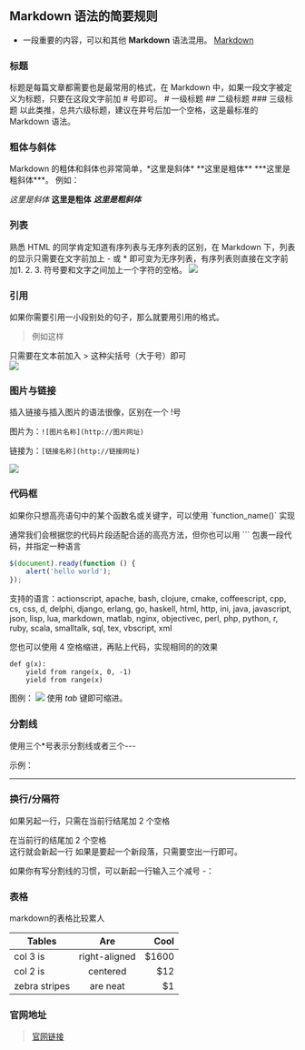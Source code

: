 ## Markdown 语法的简要规则

* 一段重要的内容，可以和其他 **Markdown** 语法混用。   [Markdown](/demo':target=_blank')

### 标题

标题是每篇文章都需要也是最常用的格式，在 Markdown 中，如果一段文字被定义为标题，只要在这段文字前加 # 号即可。
    # 一级标题
    ## 二级标题
    ### 三级标题
以此类推，总共六级标题，建议在井号后加一个空格，这是最标准的 Markdown 语法。

### 粗体与斜体
Markdown 的粗体和斜体也非常简单，\*这里是斜体\* \*\*这里是粗体\*\*   \*\*\*这里是粗斜体\*\*\*。
例如：

*这里是斜体* 
**这里是粗体**
***这里是粗斜体***

### 列表
熟悉 HTML 的同学肯定知道有序列表与无序列表的区别，在 Markdown 下，列表的显示只需要在文字前加上 - 或 * 即可变为无序列表，有序列表则直接在文字前加1. 2. 3. 符号要和文字之间加上一个字符的空格。
![](http://ww4.sinaimg.cn/large/6aee7dbbgw1effew5aftij20d80bz3yw.jpg)

### 引用
如果你需要引用一小段别处的句子，那么就要用引用的格式。
>例如这样

只需要在文本前加入 > 这种尖括号（大于号）即可       
![](http://ww3.sinaimg.cn/large/6aee7dbbgw1effezhonxlj20e009c3yu.jpg)

### 图片与链接
插入链接与插入图片的语法很像，区别在一个 !号

图片为：`![图片名称](http://图片网址)`

链接为：`[链接名称](http://链接网址)`

![](http://ww2.sinaimg.cn/large/6aee7dbbgw1efffa67voyj20ix0ctq3n.jpg)




### 代码框
如果你只想高亮语句中的某个函数名或关键字，可以使用 \`function_name()\` 实现

通常我们会根据您的代码片段适配合适的高亮方法，但你也可以用 ``` 包裹一段代码，并指定一种语言

```javascript
$(document).ready(function () {
    alert('hello world');
});
```
支持的语言：actionscript, apache, bash, clojure, cmake, coffeescript, cpp, cs, css, d, delphi, django, erlang, go, haskell, html, http, ini, java, javascript, json, lisp, lua, markdown, matlab, nginx, objectivec, perl, php, python, r, ruby, scala, smalltalk, sql, tex, vbscript, xml

您也可以使用 4 空格缩进，再贴上代码，实现相同的的效果

    def g(x):
        yield from range(x, 0, -1)
        yield from range(x)

图例：
![](http://ww3.sinaimg.cn/large/6aee7dbbgw1effg1lsa97j20lt0a8dgs.jpg)
使用 *tab* 键即可缩进。


### 分割线
使用三个*号表示分割线或者三个---

示例： 
*** 

### 换行/分隔符
如果另起一行，只需在当前行结尾加 2 个空格

在当前行的结尾加 2 个空格  
这行就会新起一行
如果是要起一个新段落，只需要空出一行即可。

如果你有写分割线的习惯，可以新起一行输入三个减号 -：



### 表格

markdown的表格比较累人

| Tables        | Are           | Cool  |
| ------------- |:-------------:| -----:|
| col 3 is      | right-aligned | $1600 |
| col 2 is      | centered      |   $12 |
| zebra stripes | are neat      |    $1 |

### 官网地址

> [官网链接](https://docsify.js.org/#/zh-cn/)